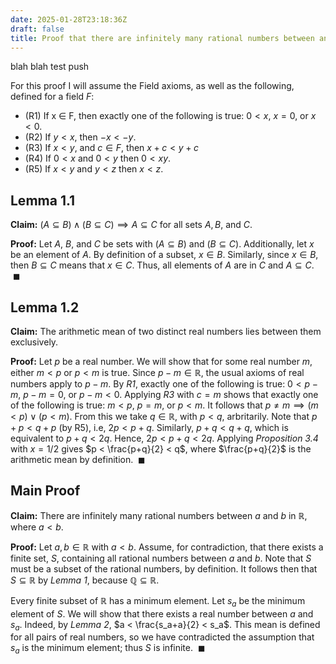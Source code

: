 ```yaml
---
date: 2025-01-28T23:18:36Z
draft: false
title: Proof that there are infinitely many rational numbers between any two real numbers
---
```


blah blah test push 

For this proof I will assume the Field axioms, as well as the following, defined for a field $F$:
<!--more-->
- (R1) If x ∈ F, then exactly one of the following is true: $0 < x$, $x = 0$, or $x < 0$.
- (R2) If $y < x$, then $−x < −y$.
- (R3) If $x < y$, and $c \in F$, then $x + c < y + c$
- (R4) If $0 < x$ and $0 < y$ then $0 < xy$.
- (R5) If $x < y$ and $y < z$ then $x < z$.
## Lemma 1.1
**Claim:** $(A \subseteq B) \land (B \subseteq C) \implies A \subseteq C$ for all sets $A,B,$ and $C$.

**Proof:** 
Let $A$, $B$, and $C$ be sets with $(A \subseteq B)$ and $(B \subseteq C)$.
Additionally, let $x$ be an element of $A$.
By definition of a subset, $x \in B$. Similarly, since $x \in B$, then $B \subseteq C$ means that $x \in C$.
Thus, all elements of $A$ are in $C$ and $A \subseteq C$. $\ \blacksquare$
## Lemma 1.2
**Claim:** 
The arithmetic mean of two distinct real numbers lies between them exclusively.

**Proof:**
Let $p$ be a real number. We will show that for some real number $m$, either $m < p$ or $p< m$ is true. Since $p-m \in \mathbb{R}$, the usual axioms of real numbers apply to $p-m$. By *R1*, exactly one of the following is true: $0 < p-m$, $p-m=0$, or $p-m < 0$. Applying *R3* with $c = m$ shows that exactly one of the following is true: $m < p$, $p=m$, or $p < m$. It follows that $p \neq m \implies (m < p) \lor (p < m)$. From this we take $q \in \mathbb{R}$, with $p < q$, arbritarily. Note that $p + p < q + p$ (by R5), i.e, $2p < p + q$. Similarly, $p + q < q + q$, which is equivalent to $p + q < 2q$. Hence, $2p < p + q < 2q$. Applying *Proposition 3.4* with $x=1/2$ gives $p < \frac{p+q}{2} < q$, where $\frac{p+q}{2}$ is the arithmetic mean by definition. $\ \blacksquare$ 

## Main Proof
**Claim:** There are infinitely many rational numbers between $a$ and $b$ in $\mathbb{R}$, where $a < b$. 

**Proof:**
Let $a, b \in \mathbb{R}$ with $a < b$.
Assume, for contradiction, that there exists a finite set, $S$, containing all rational numbers between $a$ and $b$. Note that $S$ must be a subset of the rational numbers, by definition. It follows then that $S \subseteq \mathbb{R}$ by _Lemma 1_,  because $\mathbb{Q} \subseteq \mathbb{R}$. 

Every finite subset of $\mathbb{R}$ has a minimum element. Let $s_a$ be the minimum element of $S$. We will show that there exists a real number between $a$ and $s_a$. Indeed, by *Lemma 2*,  $a < \frac{s_a+a}{2} < s_a$. This mean is defined for all pairs of real numbers, so we have contradicted the assumption that $s_a$ is the minimum element; thus $S$ is infinite. $\ \blacksquare$
